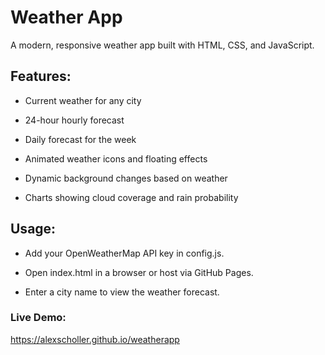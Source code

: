 # Weather App
A modern, responsive weather app built with HTML, CSS, and JavaScript.

## Features:

- Current weather for any city

- 24-hour hourly forecast

- Daily forecast for the week

- Animated weather icons and floating effects

- Dynamic background changes based on weather

- Charts showing cloud coverage and rain probability

## Usage:

- Add your OpenWeatherMap API key in config.js.

- Open index.html in a browser or host via GitHub Pages.

- Enter a city name to view the weather forecast.

### Live Demo:
https://alexscholler.github.io/weatherapp